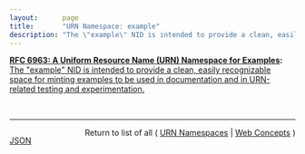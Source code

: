 ```yaml
---
layout:      page
title:       "URN Namespace: example"
description: "The \"example\" NID is intended to provide a clean, easily recognizable space for minting examples to be used in documentation and in URN-related testing and experimentation. "
---
```


**[RFC 6963: A Uniform Resource Name (URN) Namespace for Examples](/specs/IETF/RFC/6963 "This document defines a Uniform Resource Name (URN) namespace identifier enabling the generation of URNs that are appropriate for use in documentation and in URN-related testing and experimentation."):** [The "example" NID is intended to provide a clean, easily recognizable space for minting examples to be used in documentation and in URN-related testing and experimentation. ](http://tools.ietf.org/html/rfc6963#section-5 "Read documentation for URN Namespace &#34;example&#34;")

<br/>
<hr/>

<p style="float : left"><a href="example.json" title="JSON representing this particular Web Concept">JSON</a></p>
<p style="text-align: right">Return to list of all ( <a href="../urn-namespaces">URN Namespaces</a> | <a href="../">Web Concepts</a> )</p>

